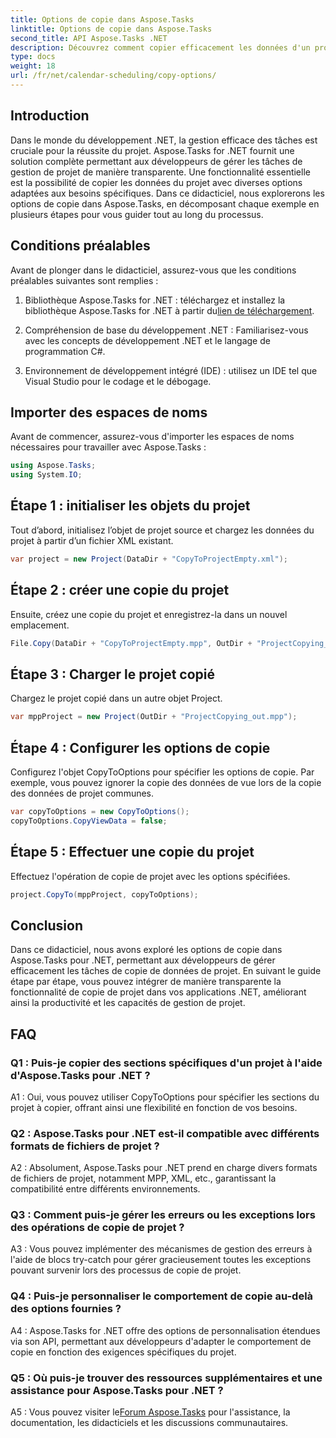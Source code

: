 ```yaml
---
title: Options de copie dans Aspose.Tasks
linktitle: Options de copie dans Aspose.Tasks
second_title: API Aspose.Tasks .NET
description: Découvrez comment copier efficacement les données d'un projet à l'aide d'Aspose.Tasks pour .NET. Améliorez vos applications .NET avec de puissantes fonctionnalités de gestion de projet.
type: docs
weight: 18
url: /fr/net/calendar-scheduling/copy-options/
---
```

## Introduction

Dans le monde du développement .NET, la gestion efficace des tâches est cruciale pour la réussite du projet. Aspose.Tasks for .NET fournit une solution complète permettant aux développeurs de gérer les tâches de gestion de projet de manière transparente. Une fonctionnalité essentielle est la possibilité de copier les données du projet avec diverses options adaptées aux besoins spécifiques. Dans ce didacticiel, nous explorerons les options de copie dans Aspose.Tasks, en décomposant chaque exemple en plusieurs étapes pour vous guider tout au long du processus.

## Conditions préalables

Avant de plonger dans le didacticiel, assurez-vous que les conditions préalables suivantes sont remplies :

1.  Bibliothèque Aspose.Tasks for .NET : téléchargez et installez la bibliothèque Aspose.Tasks for .NET à partir du[lien de téléchargement](https://releases.aspose.com/tasks/net/).
   
2. Compréhension de base du développement .NET : Familiarisez-vous avec les concepts de développement .NET et le langage de programmation C#.

3. Environnement de développement intégré (IDE) : utilisez un IDE tel que Visual Studio pour le codage et le débogage.

## Importer des espaces de noms

Avant de commencer, assurez-vous d'importer les espaces de noms nécessaires pour travailler avec Aspose.Tasks :

```csharp
using Aspose.Tasks;
using System.IO;


```

## Étape 1 : initialiser les objets du projet

Tout d’abord, initialisez l’objet de projet source et chargez les données du projet à partir d’un fichier XML existant.

```csharp
var project = new Project(DataDir + "CopyToProjectEmpty.xml");
```

## Étape 2 : créer une copie du projet

Ensuite, créez une copie du projet et enregistrez-la dans un nouvel emplacement.

```csharp
File.Copy(DataDir + "CopyToProjectEmpty.mpp", OutDir + "ProjectCopying_out.mpp", true);
```

## Étape 3 : Charger le projet copié

Chargez le projet copié dans un autre objet Project.

```csharp
var mppProject = new Project(OutDir + "ProjectCopying_out.mpp");
```

## Étape 4 : Configurer les options de copie

Configurez l'objet CopyToOptions pour spécifier les options de copie. Par exemple, vous pouvez ignorer la copie des données de vue lors de la copie des données de projet communes.

```csharp
var copyToOptions = new CopyToOptions();
copyToOptions.CopyViewData = false;
```

## Étape 5 : Effectuer une copie du projet

Effectuez l'opération de copie de projet avec les options spécifiées.

```csharp
project.CopyTo(mppProject, copyToOptions);
```

## Conclusion

Dans ce didacticiel, nous avons exploré les options de copie dans Aspose.Tasks pour .NET, permettant aux développeurs de gérer efficacement les tâches de copie de données de projet. En suivant le guide étape par étape, vous pouvez intégrer de manière transparente la fonctionnalité de copie de projet dans vos applications .NET, améliorant ainsi la productivité et les capacités de gestion de projet.

## FAQ

### Q1 : Puis-je copier des sections spécifiques d'un projet à l'aide d'Aspose.Tasks pour .NET ?

A1 : Oui, vous pouvez utiliser CopyToOptions pour spécifier les sections du projet à copier, offrant ainsi une flexibilité en fonction de vos besoins.

### Q2 : Aspose.Tasks pour .NET est-il compatible avec différents formats de fichiers de projet ?

A2 : Absolument, Aspose.Tasks pour .NET prend en charge divers formats de fichiers de projet, notamment MPP, XML, etc., garantissant la compatibilité entre différents environnements.

### Q3 : Comment puis-je gérer les erreurs ou les exceptions lors des opérations de copie de projet ?

A3 : Vous pouvez implémenter des mécanismes de gestion des erreurs à l'aide de blocs try-catch pour gérer gracieusement toutes les exceptions pouvant survenir lors des processus de copie de projet.

### Q4 : Puis-je personnaliser le comportement de copie au-delà des options fournies ?

A4 : Aspose.Tasks for .NET offre des options de personnalisation étendues via son API, permettant aux développeurs d'adapter le comportement de copie en fonction des exigences spécifiques du projet.

### Q5 : Où puis-je trouver des ressources supplémentaires et une assistance pour Aspose.Tasks pour .NET ?

 A5 : Vous pouvez visiter le[Forum Aspose.Tasks](https://forum.aspose.com/c/tasks/15) pour l'assistance, la documentation, les didacticiels et les discussions communautaires.
